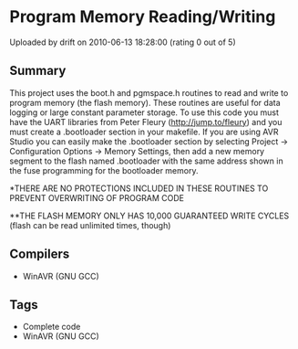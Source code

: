 # Program Memory Reading/Writing

Uploaded by drift on 2010-06-13 18:28:00 (rating 0 out of 5)

## Summary

This project uses the boot.h and pgmspace.h routines to read and write to program memory (the flash memory). These routines are useful for data logging or large constant parameter storage. To use this code you must have the UART libraries from Peter Fleury (<http://jump.to/fleury>) and you must create a .bootloader section in your makefile. If you are using AVR Studio you can easily make the .bootloader section by selecting Project -> Configuration Options -> Memory Settings, then add a new memory segment to the flash named .bootloader with the same address shown in the fuse programming for the bootloader memory.


*THERE ARE NO PROTECTIONS INCLUDED IN THESE ROUTINES TO PREVENT OVERWRITING OF PROGRAM CODE


**THE FLASH MEMORY ONLY HAS 10,000 GUARANTEED WRITE CYCLES (flash can be read unlimited times, though)

## Compilers

- WinAVR (GNU GCC)

## Tags

- Complete code
- WinAVR (GNU GCC)
